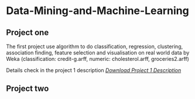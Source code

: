 # Data-Mining-and-Machine-Learning

## Project one
The first project use algorithm to do classification, regression, clustering, association finding, feature selection and visualisation on real world data by Weka  (classification: credit-g.arff, numeric: cholesterol.arff, groceries2.arff)  

Details check in the project 1 description <a href="/Project 1/assign1.pdf" download="assign1.pdf">*Download Project 1 Description*</a>

## Project two
